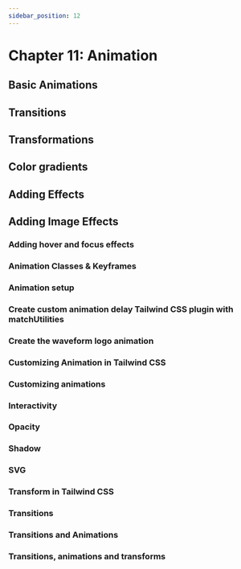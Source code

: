 ```yaml
---
sidebar_position: 12
---
```


# Chapter 11: Animation

## Basic Animations

## Transitions

## Transformations

## Color gradients

## Adding Effects

## Adding Image Effects

### Adding hover and focus effects

### Animation Classes & Keyframes

### Animation setup

### Create custom animation delay Tailwind CSS plugin with matchUtilities

### Create the waveform logo animation

### Customizing Animation in Tailwind CSS

### Customizing animations

### Interactivity

### Opacity

### Shadow

### SVG

### Transform in Tailwind CSS

### Transitions

### Transitions and Animations

### Transitions, animations and transforms
